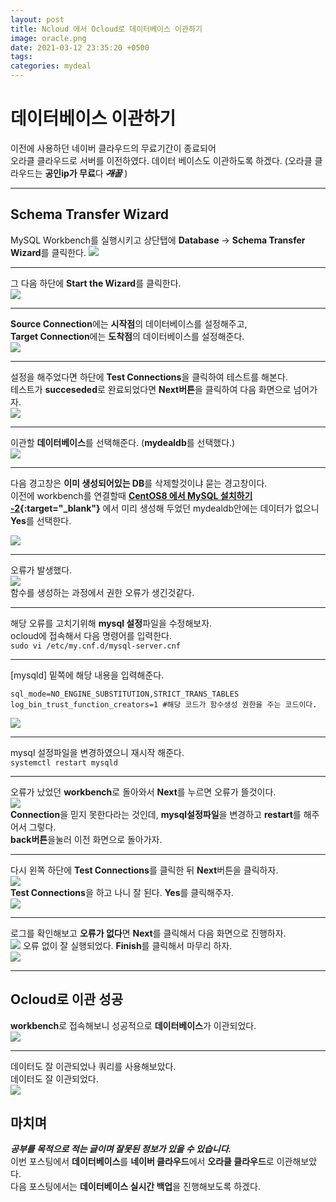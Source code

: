 ```yaml
---
layout: post
title: Ncloud 에서 Ocloud로 데이터베이스 이관하기 
image: oracle.png
date: 2021-03-12 23:35:20 +0500
tags:
categories: mydeal
---
```


# 데이터베이스 이관하기  
이전에 사용하던 네이버 클라우드의 무료기간이 종료되어  
오라클 클라우드로 서버를 이전하였다. 데이터 베이스도 이관하도록 하겠다. 
(오라클 클라우드는 **공인ip가 무료**다 ~~_**개꿀**_~~ )  

***

## Schema Transfer Wizard  
MySQL Workbench를 실행시키고 상단탭에 **Database** -> **Schema Transfer Wizard**를 클릭한다.
![]({{site.baseurl}}/images/db/move-first.PNG)  

***

그 다음 하단에 **Start the Wizard**를 클릭한다.  
![]({{site.baseurl}}/images/db/move-start.PNG)

***

**Source Connection**에는 **시작점**의 데이터베이스를 설정해주고,  
**Target Connection**에는 **도착점**의 데이터베이스를 설정해준다.  
![]({{site.baseurl}}/images/db/source.PNG)  

***

설정을 해주었다면 하단에 **Test Connections**을 클릭하여 테스트를 해본다.  
테스트가 **succeseded**로 완료되었다면 **Next버튼**을 클릭하여 다음 화면으로 넘어가자.  
![]({{site.baseurl}}/images/db/move-test.PNG)  

***

이관할 **데이터베이스**를 선택해준다. (**mydealdb**를 선택했다.)  
![]({{site.baseurl}}/images/db/move-startcopy.PNG)  
  
***

다음 경고창은 **이미 생성되어있는 DB**를 삭제할것이냐 묻는 경고창이다.  
이전에 workbench를 연결할때 **[CentOS8 에서 MySQL 설치하기 -2](https://victoryju.github.io/2021/03/07/contos/){:target="_blank"}** 에서 미리 생성해 두었던 mydealdb안에는 데이터가 없으니 **Yes**를 선택한다.  

![]({{site.baseurl}}/images/db/move-delete.PNG)    
  
***
  
오류가 발생했다.  
![]({{site.baseurl}}/images/db/move-function.PNG)  
함수를 생성하는 과정에서 권한 오류가 생긴것같다.  

***

해당 오류를 고치기위해 **mysql 설정**파일을 수정해보자.  
ocloud에 접속해서 다음 명령어를 입력한다.  
`sudo vi /etc/my.cnf.d/mysql-server.cnf`  

***  

[mysqld] 밑쪽에 해당 내용을 입력해준다.  

`sql_mode=NO_ENGINE_SUBSTITUTION,STRICT_TRANS_TABLES`  
`log_bin_trust_function_creators=1 #해당 코드가 함수생성 권한을 주는 코드이다.`     

![]({{site.baseurl}}/images/db/move-conf.PNG)  

***

mysql 설정파일을 변경하였으니 재시작 해준다.  
`systemctl restart mysqld`  

***

오류가 났었던 **workbench**로 돌아와서 **Next**를 누르면 오류가 뜰것이다.  
![]({{site.baseurl}}/images/db/move-notconnection.PNG)  
**Connection**을 믿지 못한다라는 것인데, **mysql설정파일**을 변경하고 **restart**를 해주어서 그렇다.  
**back버튼**을눌러 이전 화면으로 돌아가자.  

***
다시 왼쪽 하단에 **Test Connections**를 클릭한 뒤 **Next**버튼을 클릭하자.  
![]({{site.baseurl}}/images/db/move-retest.PNG)  
**Test Connections**을 하고 나니 잘 된다. **Yes**를 클릭해주자.    
![]({{site.baseurl}}/images/db/move-goodtest.PNG)  

***

로그를 확인해보고 **오류가 없다**면 **Next**를 클릭해서 다음 화면으로 진행하자.  
![]({{site.baseurl}}/images/db/move-noerror.PNG)
오류 없이 잘 실행되었다. **Finish**를 클릭해서 마무리 하자.    
![]({{site.baseurl}}/images/db/move-finish.PNG)  

***
## Ocloud로 이관 성공  
**workbench**로 접속해보니 성공적으로 **데이터베이스**가 이관되었다.  
![]({{site.baseurl}}/images/db/move-goodcloud.PNG)  

***

데이터도 잘 이관되었나 쿼리를 사용해보았다.  
데이터도 잘 이관되었다.  
![]({{site.baseurl}}/images/db/move-gooddata.PNG) 

## 마치며
___공부를 목적으로 적는 글이며 잘못된 정보가 있을 수 있습니다.___  
이번 포스팅에서 **데이터베이스**를 **네이버 클라우드**에서 **오라클 클라우드**로 이관해보았다.  
다음 포스팅에서는 **데이터베이스 실시간 백업**을 진행해보도록 하겠다.  
